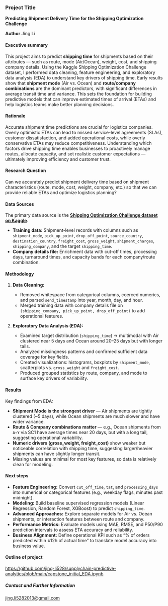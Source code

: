 ### Project Title 
**Predicting Shipment Delivery Time for the Shipping Optimization Challenge**

**Author**
Jing Li

#### Executive summary
This project aims to predict **shipping time** for shipments based on their attributes — such as route, mode (Air/Ocean), weight, cost, and shipping company details. Using the Kaggle Shipping Optimization Challenge dataset, I performed data cleaning, feature engineering, and exploratory data analysis (EDA) to understand key drivers of shipping time. Early results show that **shipment mode** (Air vs. Ocean) and **route/company combinations** are the dominant predictors, with significant differences in average transit time and variance. This sets the foundation for building predictive models that can improve estimated times of arrival (ETAs) and help logistics teams make better planning decisions.

#### Rationale
Accurate shipment time predictions are crucial for logistics companies. Overly optimistic ETAs can lead to missed service-level agreements (SLAs), customer dissatisfaction, and added operational costs, while overly conservative ETAs may reduce competitiveness. Understanding which factors drive shipping time enables businesses to proactively manage routes, allocate capacity, and set realistic customer expectations — ultimately improving efficiency and customer trust.

#### Research Question
Can we accurately predict shipment delivery time based on shipment characteristics (route, mode, cost, weight, company, etc.) so that we can provide reliable ETAs and optimize logistics planning?

#### Data Sources
The primary data source is the **[Shipping Optimization Challenge dataset on Kaggle](https://www.kaggle.com/datasets/salil007/1-shipping-optimization-challenge)**.  
- **Training data:** Shipment-level records with columns such as `shipment_mode`, `pick_up_point`, `drop_off_point`, `source_country`, `destination_country`, `freight_cost`, `gross_weight`, `shipment_charges`, `shipping_company`, and the target `shipping_time`.  
- **Company details file:** Enrichment data with cut-off times, processing days, turnaround times, and capacity bands for each company/route combination.  

#### Methodology
1. **Data Cleaning:**  
   - Removed whitespace from categorical columns, coerced numerics, and parsed `send_timestamp` into year, month, day, and hour.  
   - Merged training data with company details file on `(shipping_company, pick_up_point, drop_off_point)` to add operational features.

2. **Exploratory Data Analysis (EDA):**  
   - Examined target distribution (`shipping_time`) → multimodal with Air clustered near 5 days and Ocean around 20–25 days but with longer tails.  
   - Analyzed missingness patterns and confirmed sufficient data coverage for key fields.  
   - Created visualizations: histograms, boxplots by `shipment_mode`, scatterplots vs. `gross_weight` and `freight_cost`.  
   - Produced grouped statistics by route, company, and mode to surface key drivers of variability.

#### Results
Key findings from EDA:
- **Shipment Mode is the strongest driver** — Air shipments are tightly clustered (~5 days), while Ocean shipments are much slower and have wider variance.  
- **Route & Company combinations matter** — e.g., Ocean shipments from `A→Y` via SC1 have average times near 20 days, but with a long tail, suggesting operational variability.  
- **Numeric drivers (gross_weight, freight_cost)** show weaker but noticeable correlation with shipping time, suggesting larger/heavier shipments can have slightly longer transit.  
- Missing values are minimal for most key features, so data is relatively clean for modeling.

#### Next steps
- **Feature Engineering:** Convert `cut_off_time`, `tat`, and `processing_days` into numerical or categorical features (e.g., weekday flags, minutes past midnight).  
- **Modeling:** Build baseline supervised regression models (Linear Regression, Random Forest, XGBoost) to predict `shipping_time`.  
- **Advanced Approaches:** Explore separate models for Air vs. Ocean shipments, or interaction features between route and company.  
- **Performance Metrics:** Evaluate models using MAE, RMSE, and P50/P90 prediction intervals to assess ETA accuracy and reliability.  
- **Business Alignment:** Define operational KPI such as “% of orders predicted within ±12h of actual time” to translate model accuracy into business value.

#### Outline of project
https://github.com/jing-li528/supplychain-predictive-analytics/blob/main/capstone_initial_EDA.ipynb


##### Contact and Further Information
jing.li5282013@gmail.com
